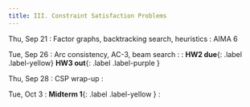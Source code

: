 ```yaml
---
title: III. Constraint Satisfaction Problems
---
```

Thu, Sep 21
: Factor graphs, backtracking search, heuristics
  : AIMA 6

Tue, Sep 26
: Arc consistency, AC-3, beam search
  : 
: **HW2 due**{: .label .label-yellow} **HW3 out**{: .label .label-purple }

Thu, Sep 28
: CSP wrap-up
  : 

Tue, Oct 3
: **Midterm 1**{: .label .label-yellow }
  : 
